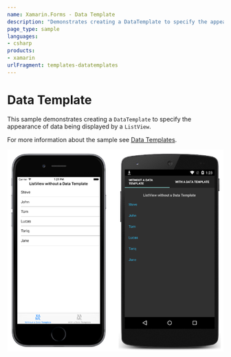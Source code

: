 ```yaml
---
name: Xamarin.Forms - Data Template
description: "Demonstrates creating a DataTemplate to specify the appearance of data being displayed by a ListView"
page_type: sample
languages:
- csharp
products:
- xamarin
urlFragment: templates-datatemplates
---
```

# Data Template

This sample demonstrates creating a `DataTemplate` to specify the appearance of data being displayed by a `ListView`.

For more information about the sample see [Data Templates](https://docs.microsoft.com/xamarin/xamarin-forms/app-fundamentals/templates/data-templates/).

![Data Template application screenshot](Screenshots/01All.png "Data Template application screenshot")

